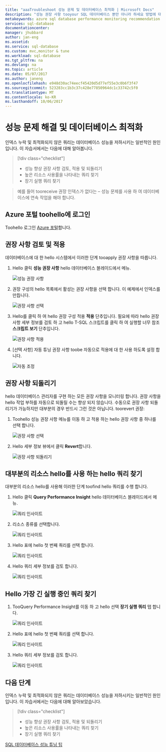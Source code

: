 ```yaml
---
title: "aaaTroubleshoot 성능 문제 및 데이터베이스 최적화 | Microsoft Docs"
description: "성능 권장 사항 tooyour SQL 데이터베이스 뿐만 아니라 하세요 방법에 대 한 통찰력 toogain hello 데이터베이스에 대해 실행 하는 hello 쿼리의 성능을 적용합니다"
metakeywords: azure sql database performance monitoring recommendation
services: sql-database
documentationcenter: 
manager: jhubbard
author: jan-eng
ms.assetid: 
ms.service: sql-database
ms.custom: mvc,monitor & tune
ms.workload: sql-database
ms.tgt_pltfrm: na
ms.devlang: na
ms.topic: article
ms.date: 05/07/2017
ms.author: janeng
ms.openlocfilehash: e948d30ac74eecf45420d5d77ef55e3c0b6f3f47
ms.sourcegitcommit: 523283cc1b3c37c428e77850964dc1c33742c5f0
ms.translationtype: MT
ms.contentlocale: ko-KR
ms.lasthandoff: 10/06/2017
---
```

# <a name="troubleshoot-performance-issues-and-optimize-your-database"></a>성능 문제 해결 및 데이터베이스 최적화

인덱스 누락 및 최적화되지 않은 쿼리는 데이터베이스 성능을 저하시키는 일반적인 원인입니다. 이 자습서에서는 다음에 대해 알아봅니다.
> [!div class="checklist"]
> * 성능 향상 권장 사항 검토, 적용 및 되돌리기
> * 높은 리소스 사용률을 나타내는 쿼리 찾기
> * 장기 실행 쿼리 찾기

> 예를 들어 tooreceive 권장 인덱스가 없다는 – 성능 문제를 사용 하 여 데이터베이스에 연속 작업을 해야 합니다.
>

## <a name="log-in-toohello-azure-portal"></a>Azure 포털 toohello에 로그인

Toohello 로그인 [Azure 포털](https://portal.azure.com/)합니다.

## <a name="review-and-apply-a-recommendation"></a>권장 사항 검토 및 적용

데이터베이스에 대 한 hello 시스템에서 이러한 단계 tooapply 권장 사항을 따릅니다.

1. Hello 클릭 **성능 권장 사항** hello 데이터베이스 블레이드에서 메뉴.

    ![성능 권장 사항](./media/sql-database-performance-tutorial/perf_recommendations.png)

2. 권장 구성의 hello 목록에서 활성는 권장 사항을 선택 합니다. 이 예제에서 인덱스를 만듭니다.

    ![권장 사항 선택](./media/sql-database-performance-tutorial/create_index.png)

3. Hello를 클릭 하 여 hello 권장 구성 적용 **적용** 단추입니다. 필요에 따라 hello 권장 사항 세부 정보를 검토 하 고 hello T-SQL 스크립트를 클릭 하 여 실행할 너무 참조 **스크립트 보기** 단추입니다.

    ![권장 사항 적용](./media/sql-database-performance-tutorial/apply.png)

4. [선택 사항] 자동 튜닝 권장 사항 toobe 자동으로 적용에 대 한 사용 하도록 설정 합니다.

    ![자동 조정](./media/sql-database-performance-tutorial/auto_tuning.png)

## <a name="revert-a-recommendation"></a>권장 사항 되돌리기

hello 데이터베이스 관리자를 구현 하는 모든 권장 사항을 모니터링 합니다. 권장 사항을 hello 작업 부하를 자동으로 되돌릴 수는 향상 되지 않습니다. 수동으로 권장 사항 되돌리기가 가능하지만 대부분의 경우 반드시 그런 것은 아닙니다. toorevert 권장:

1. Toohello 성능 권장 사항 메뉴를 이동 하 고 적용 하는 hello 권장 사항 중 하나를 선택 합니다.

    ![권장 사항 선택](./media/sql-database-performance-tutorial/select.png)

2. Hello 세부 정보 뷰에서 클릭 **Revert**합니다.

    ![권장 사항 되돌리기](./media/sql-database-performance-tutorial/revert.png)

## <a name="find-hello-query-that-consumes-hello-most-resources"></a>대부분의 리소스 hello를 사용 하는 hello 쿼리 찾기

대부분의 리소스 hello를 사용해 이러한 단계 toofind hello 쿼리를 수행 합니다.

1. Hello 클릭 **Query Performance Insight** hello 데이터베이스 블레이드에서 메뉴.

    ![쿼리 인사이트](./media/sql-database-performance-tutorial/query_perf_insights.png)

2. 리소스 종류를 선택합니다.

    ![쿼리 인사이트](./media/sql-database-performance-tutorial/select_resource_type.png)

3. Hello 표에 hello 첫 번째 쿼리를 선택 합니다.

    ![쿼리 인사이트](./media/sql-database-performance-tutorial/select_query.png)

4. Hello 쿼리 세부 정보를 검토 합니다.

    ![쿼리 인사이트](./media/sql-database-performance-tutorial/query_details.png)

## <a name="find-hello-longest-running-query"></a>Hello 가장 긴 실행 중인 쿼리 찾기

1. TooQuery Performance Insight를 이동 하 고 hello 선택 **장기 실행 쿼리** 탭 합니다.

    ![쿼리 인사이트](./media/sql-database-performance-tutorial/long_running.png)

3. Hello 표에 hello 첫 번째 쿼리를 선택 합니다.

    ![쿼리 인사이트](./media/sql-database-performance-tutorial/select_first_query.png)

4. Hello 쿼리 세부 정보를 검토 합니다.

    ![쿼리 인사이트](./media/sql-database-performance-tutorial/review_query_details.png)



## <a name="next-steps"></a>다음 단계 
인덱스 누락 및 최적화되지 않은 쿼리는 데이터베이스 성능을 저하시키는 일반적인 원인입니다. 이 자습서에서는 다음에 대해 알아보았습니다.
> [!div class="checklist"]
> * 성능 향상 권장 사항 검토, 적용 및 되돌리기
> * 높은 리소스 사용률을 나타내는 쿼리 찾기
> * 장기 실행 쿼리 찾기

[SQL 데이터베이스 성능 튜닝 팁](https://docs.microsoft.com/azure/sql-database/sql-database-troubleshoot-performance)
